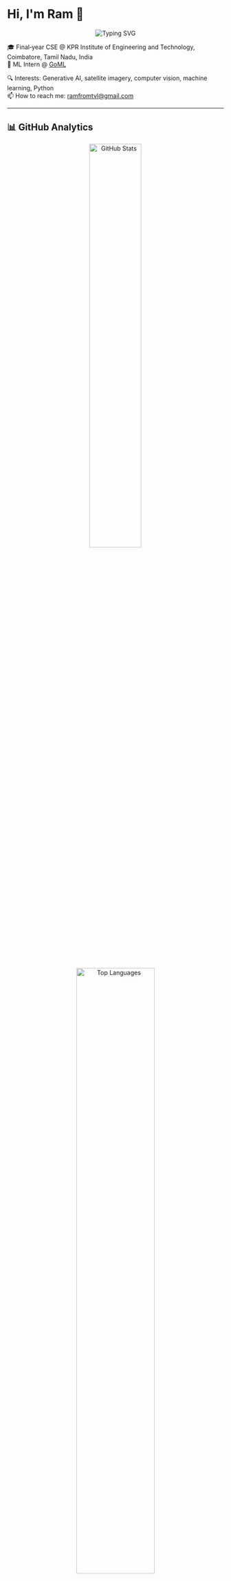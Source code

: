 # Hi, I'm Ram 👋

<div align="center">
  <img src="https://readme-typing-svg.herokuapp.com?font=Fira+Code&weight=500&size=28&pause=1000&color=ED8A63&center=true&vCenter=true&width=435&lines=Machine+Learning+Engineer;Computer+Vision+Enthusiast;Generative+AI+Explorer;Python+Developer" alt="Typing SVG" />
</div>

🎓 Final‑year CSE @ KPR Institute of Engineering and Technology, Coimbatore, Tamil Nadu, India  
💼 ML Intern @ [GoML](https://www.goml.io)  

🔍 Interests: Generative AI, satellite imagery, computer vision, machine learning, Python  
📫 How to reach me: [ramfromtvl@gmail.com](mailto:ramfromtvl@gmail.com)

---

## 📊 GitHub Analytics

<div align="center">
  <img width="49%" src="https://github-readme-stats.vercel.app/api?username=ram-from-tvl&show_icons=true&theme=gruvbox_light&hide_border=true&count_private=true" alt="GitHub Stats" />
</div>

<div align="center">
  <img width="60%" src="https://github-readme-stats.vercel.app/api/top-langs?username=ram-from-tvl&layout=compact&theme=gruvbox_light&hide_border=true&langs_count=8" alt="Top Languages" />
</div>

---

## 📫 Connect with me

<div align="center">
  <a href="https://linkedin.com/in/ram-from-tvl">
    <img src="https://img.shields.io/badge/LinkedIn-0077B5?style=for-the-badge&logo=linkedin&logoColor=white" />
  </a>
  <a href="mailto:ramfromtvl@gmail.com">
    <img src="https://img.shields.io/badge/Email-D14836?style=for-the-badge&logo=gmail&logoColor=white" />
  </a>
  <a href="https://github.com/ram-from-tvl">
    <img src="https://img.shields.io/badge/GitHub-100000?style=for-the-badge&logo=github&logoColor=white" />
  </a>
</div>

---




<!--
**Note to future you:**
1. All widgets use `ram-from-tvl` and a soft theme (`gruvbox_light`)
2. You can later re-add WakaTime once it’s configured
3. Add Featured Projects section if needed
-->
